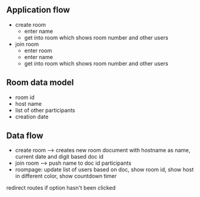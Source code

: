 ## Application flow
- create room
  - enter name
  - get into room which shows room number and other users
- join room
  - enter room
  - enter name
  - get into room which shows room number and other users


## Room data model
- room id
- host name
- list of other participants
- creation date

## Data flow
- create room --> creates new room document with hostname as name, current date and digit based doc id
- join room --> push name to doc id participants
- roompage: update list of users based on doc, show room id, show host in different color, show countdown timer

redirect routes if option hasn't been clicked